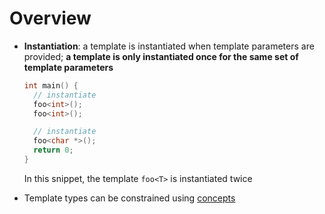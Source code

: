 # Overview

- **Instantiation**: a template is instantiated when template parameters are
  provided; **a template is only instantiated once for the same set of template
  parameters**

  ```cpp
  int main() {
    // instantiate
    foo<int>();
    foo<int>();

    // instantiate
    foo<char *>();
    return 0;
  }
  ```

  In this snippet, the template `foo<T>` is instantiated twice

- Template types can be constrained using [concepts](Concepts.md)
